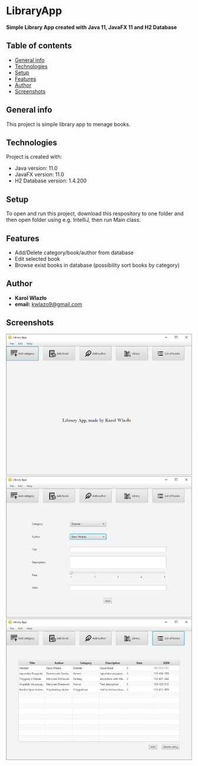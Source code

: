 # LibraryApp
**Simple Library App created with Java 11, JavaFX 11 and H2 Database**
## Table of contents
* [General info](#general-info)
* [Technologies](#technologies)
* [Setup](#setup)
* [Features](#features)
* [Author](#author)
* [Screenshots](#screenshots)

## General info
This project is simple library app to menage books.

## Technologies
Project is created with:
* Java version: 11.0
* JavaFX version: 11.0
* H2 Database version: 1.4.200

## Setup
To open and run this project, download this respository to one folder and then open folder using e.g. IntelliJ, then run Main class.

## Features
* Add/Delete category/book/author from database
* Edit selected book
* Browse exist books in database (possibility sort books by category)

## Author
* **Karol Wlazło**
* **email:** kwlazo9@gmail.com

## Screenshots
![Main screen](./images/mainScreen.PNG)
![Add book screen](./images/addBook.PNG)
![List of books screen](./images/booksView.PNG)

